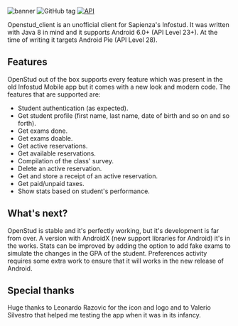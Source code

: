 ![banner](https://user-images.githubusercontent.com/8293810/46977659-0674ef80-d0cd-11e8-8d34-35ff9e03c6c7.png)
![GitHub tag](https://img.shields.io/github/tag/expressjs/express.svg)
[![API](https://img.shields.io/badge/API-28%2B-green.svg?style=flat)](https://android-arsenal.com/api?level=8)

Openstud_client is an unofficial client for Sapienza's Infostud.
It was written with Java 8 in mind and it supports Android 6.0+ (API Level 23+).
At the time of writing it targets Android Pie (API Level 28).

## Features
OpenStud out of the box supports every feature which was present in the old Infostud Mobile app but it comes with a new look and modern code.
The features that are supported are:
- Student authentication (as expected).
- Get student profile (first name, last name, date of birth and so on and so forth).
- Get exams done.
- Get exams doable.
- Get active reservations.
- Get available reservations.
- Compilation of the class' survey.
- Delete an active reservation.
- Get and store a receipt of an active reservation.
- Get paid/unpaid taxes.
- Show stats based on student's performance.

## What's next?
OpenStud is stable and it's perfectly working, but it's development is far from over.
A version with AndroidX (new support libraries for Android) it's in the works.
Stats can be improved by adding the option to add fake exams to simulate the changes in the GPA of the student.
Preferences activity requires some extra work to ensure that it will works in the new release of Android.

## Special thanks
Huge thanks to Leonardo Razovic for the icon and logo and to Valerio Silvestro that helped me testing the app when it was in its infancy.